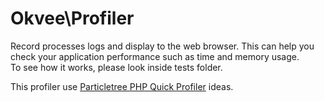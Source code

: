 # Okvee\Profiler

Record processes logs and display to the web browser. This can help you check your application performance such as time and memory usage.<br>
To see how it works, please look inside tests folder.

This profiler use [Particletree PHP Quick Profiler][1] ideas.

[1]: http://www.particletree.com/features/php-quick-profiler/